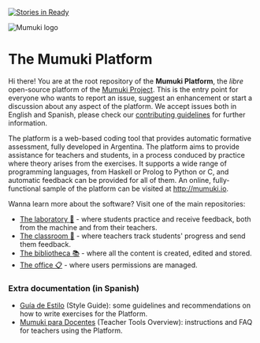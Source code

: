 [![Stories in Ready](https://badge.waffle.io/mumuki/mumuki-platform.png?label=ready&title=Ready)](https://waffle.io/mumuki/mumuki-platform)


![Mumuki logo](http://mumuki.io/static/mumuki-banner-horizontal-gradient.png)

# The Mumuki Platform

Hi there! You are at the root repository of the **Mumuki Platform**, the _libre_ open-source platform of the [Mumuki Project](http://mumuki.org). This is the entry point for everyone who wants to report an issue, suggest an enhancement or start a discussion about any aspect of the platform. We accept issues both in English and Spanish, please check our [contributing guidelines](https://github.com/mumuki/mumuki-platform/blob/master/CONTRIBUTING.md) for further information.

The platform is a web-based coding tool that provides automatic formative assessment, fully developed in Argentina. The platform aims to provide assistance for teachers and students, in a process conduced by practice where theory arises from the exercises. It supports a wide range of programming languages, from Haskell or Prolog to Python or C, and automatic feedback can be provided for all of them. An online, fully-functional sample of the platform can be visited at http://mumuki.io.

Wanna learn more about the software? Visit one of the main repositories:

* [The laboratory :microscope:](https://github.com/mumuki/mumuki-laboratory) - where students practice and receive feedback, both from the machine and from their teachers.
* [The classroom :school:](https://github.com/mumuki/mumuki-classroom) - where teachers track students' progress and send them feedback.
* [The bibliotheca :books:](https://github.com/mumuki/mumuki-bibliotheca) - where all the content is created, edited and stored.
* [The office :clipboard:](https://github.com/mumuki/mumuki-office) - where users permissions are managed.

### Extra documentation (in Spanish)

* [Guía de Estilo](https://docs.google.com/document/d/1WLdeODzZgUQ43y5o_z8DGflczhiCwoqYnQw4y51oqmw) (Style Guide): some guidelines and recommendations on how to write exercises for the Platform.
* [Mumuki para Docentes](https://docs.google.com/document/d/1TP-jiZCcMbSRXJajxMK0zmdrDEmx07zE5FNEiIvVT5g) (Teacher Tools Overview): instructions and FAQ for teachers using the Platform.
